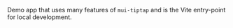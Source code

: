 Demo app that uses many features of `mui-tiptap` and is the Vite entry-point for local development.
